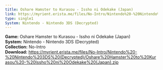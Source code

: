 ```yaml
---
title: Oshare Hamster to Kurasou - Issho ni Odekake (Japan)
link: https://myrient.erista.me/files/No-Intro/Nintendo%20-%20Nintendo%203DS%20(Decrypted)/Oshare%20Hamster%20to%20Kurasou%20-%20Issho%20ni%20Odekake%20(Japan).zip
type: single1
System: Nintendo - Nintendo 3DS (Decrypted)
---
```

<b>Game:</b> Oshare Hamster to Kurasou - Issho ni Odekake (Japan)<br>
<b>System:</b> Nintendo - Nintendo 3DS (Decrypted)<br>
<b>Collection:</b> No-Intro<br>
<b>Download:</b> https://myrient.erista.me/files/No-Intro/Nintendo%20-%20Nintendo%203DS%20(Decrypted)/Oshare%20Hamster%20to%20Kurasou%20-%20Issho%20ni%20Odekake%20(Japan).zip